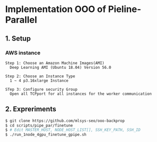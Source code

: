 # Implementation OOO of Pieline-Parallel
## 1. Setup

### AWS instance
```
Step 1: Choose an Amazon Machine Images(AMI)
  Deep Learning AMI (Ubuntu 18.04) Version 56.0 
```

```
Step 2: Choose an Instance Type 
  1 ~ 4 p3.16xlarge Instance
```

```
STep 3: Configure security Group
  Open all TCPport for all instances for the worker communication
```

## 2. Expreriments 

```bash
$ git clone https://github.com/mlsys-seo/ooo-backprop
$ cd scripts/pipe_par/finetune
$ # Edit MASTER_HOST, NODE_HOST_LIST[], SSH_KEY_PATH, SSH_ID
$ ./run_1node_4gpu_finetune_gpipe.sh
```
